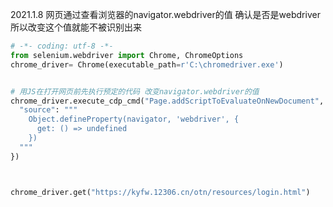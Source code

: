 2021.1.8
网页通过查看浏览器的navigator.webdriver的值 确认是否是webdriver
所以改变这个值就能不被识别出来


```python
# -*- coding: utf-8 -*-
from selenium.webdriver import Chrome, ChromeOptions
chrome_driver= Chrome(executable_path=r'C:\chromedriver.exe')


# 用JS在打开网页前先执行预定的代码 改变navigator.webdriver的值
chrome_driver.execute_cdp_cmd("Page.addScriptToEvaluateOnNewDocument", {
  "source": """
    Object.defineProperty(navigator, 'webdriver', {
      get: () => undefined
    })
  """
})



chrome_driver.get("https://kyfw.12306.cn/otn/resources/login.html")

```
